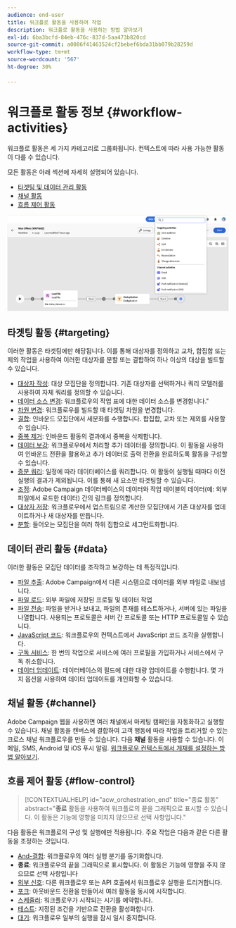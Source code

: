```yaml
---
audience: end-user
title: 워크플로 활동을 사용하여 작업
description: 워크플로 활동을 사용하는 방법 알아보기
exl-id: 6ba3bcfd-84eb-476c-837d-5aa473b820cd
source-git-commit: a0086f41463524cf2bebef6bda31bb079b28259d
workflow-type: tm+mt
source-wordcount: '567'
ht-degree: 30%

---
```



# 워크플로 활동 정보 {#workflow-activities}

워크플로 활동은 세 가지 카테고리로 그룹화됩니다. 컨텍스트에 따라 사용 가능한 활동이 다를 수 있습니다.

모든 활동은 아래 섹션에 자세히 설명되어 있습니다.

* [타겟팅 및 데이터 관리 활동](#targeting)
* [채널 활동](#channel)
* [흐름 제어 활동](#flow-control)

![](../assets/workflow-activities.png)

## 타겟팅 활동 {#targeting}

이러한 활동은 타겟팅에만 해당됩니다. 이를 통해 대상자를 정의하고 교차, 합집합 또는 제외 작업을 사용하여 이러한 대상자를 분할 또는 결합하여 하나 이상의 대상을 빌드할 수 있습니다.

* [대상자 작성](build-audience.md): 대상 모집단을 정의합니다. 기존 대상자를 선택하거나 쿼리 모델러를 사용하여 자체 쿼리를 정의할 수 있습니다.
* [데이터 소스 변경](change-data-source.md): 워크플로우의 작업 표에 대한 데이터 소스를 변경합니다.&quot;
* [차원 변경](change-dimension.md): 워크플로우를 빌드할 때 타겟팅 차원을 변경합니다.
* [결합](combine.md): 인바운드 모집단에서 세분화를 수행합니다. 합집합, 교차 또는 제외를 사용할 수 있습니다.
* [중복 제거](deduplication.md): 인바운드 활동의 결과에서 중복을 삭제합니다.
* [데이터 보강](enrichment.md): 워크플로우에서 처리할 추가 데이터를 정의합니다. 이 활동을 사용하여 인바운드 전환을 활용하고 추가 데이터로 출력 전환을 완료하도록 활동을 구성할 수 있습니다.
* [증분 쿼리](incremental-query.md): 일정에 따라 데이터베이스를 쿼리합니다. 이 활동이 실행될 때마다 이전 실행의 결과가 제외됩니다. 이를 통해 새 요소만 타겟팅할 수 있습니다.
* [조정](reconciliation.md): Adobe Campaign 데이터베이스의 데이터와 작업 테이블의 데이터(예: 외부 파일에서 로드한 데이터) 간의 링크를 정의합니다.
* [대상자 저장](save-audience.md): 워크플로우에서 업스트림으로 계산한 모집단에서 기존 대상자를 업데이트하거나 새 대상자를 만듭니다.
* [분할](split.md): 들어오는 모집단을 여러 하위 집합으로 세그먼트화합니다.

## 데이터 관리 활동 {#data}

이러한 활동은 모집단 데이터를 조작하고 보강하는 데 특정적입니다.

* [파일 추출](extract-file.md): Adobe Campaign에서 다른 시스템으로 데이터를 외부 파일로 내보냅니다.
* [파일 로드](load-file.md): 외부 파일에 저장된 프로필 및 데이터 작업
* [파일 전송](transfer-file.md): 파일을 받거나 보내고, 파일의 존재를 테스트하거나, 서버에 있는 파일을 나열합니다. 사용되는 프로토콜은 서버 간 프로토콜 또는 HTTP 프로토콜일 수 있습니다.
* [JavaScript 코드](javascript-code.md): 워크플로우의 컨텍스트에서 JavaScript 코드 조각을 실행합니다.
* [구독 서비스](subscription-services.md): 한 번의 작업으로 서비스에 여러 프로필을 가입하거나 서비스에서 구독 취소합니다.
* [데이터 업데이트](update-data.md): 데이터베이스의 필드에 대한 대량 업데이트를 수행합니다. 몇 가지 옵션을 사용하여 데이터 업데이트를 개인화할 수 있습니다.

## 채널 활동 {#channel}

Adobe Campaign 웹을 사용하면 여러 채널에서 마케팅 캠페인을 자동화하고 실행할 수 있습니다. 채널 활동을 캔버스에 결합하여 고객 행동에 따라 작업을 트리거할 수 있는 크로스 채널 워크플로우를 만들 수 있습니다. 다음 **채널** 활동을 사용할 수 있습니다. 이메일, SMS, Android 및 iOS 푸시 알림. [워크플로우 컨텍스트에서 게재를 설정하는 방법 알아보기](channels.md).

## 흐름 제어 활동 {#flow-control}

>[!CONTEXTUALHELP]
>id="acw_orchestration_end"
>title="종료 활동"
>abstract="**종료** 활동을 사용하여 워크플로의 끝을 그래픽으로 표시할 수 있습니다. 이 활동은 기능에 영향을 미치지 않으므로 선택 사항입니다."

다음 활동은 워크플로의 구성 및 실행에만 적용됩니다. 주요 작업은 다음과 같은 다른 활동을 조정하는 것입니다.

* [And-결합](and-join.md): 워크플로우의 여러 실행 분기를 동기화합니다.
* **종료**: 워크플로우의 끝을 그래픽으로 표시합니다. 이 활동은 기능에 영향을 주지 않으므로 선택 사항입니다
* [외부 신호](external-signal.md): 다른 워크플로우 또는 API 호출에서 워크플로우 실행을 트리거합니다.
* [포크](fork.md): 아웃바운드 전환을 만들어서 여러 활동을 동시에 시작합니다.
* [스케줄러](scheduler.md): 워크플로우가 시작되는 시기를 예약합니다.
* [테스트](test.md): 지정된 조건을 기반으로 전환을 활성화합니다.
* [대기](wait.md): 워크플로우 일부의 실행을 잠시 일시 중지합니다.
